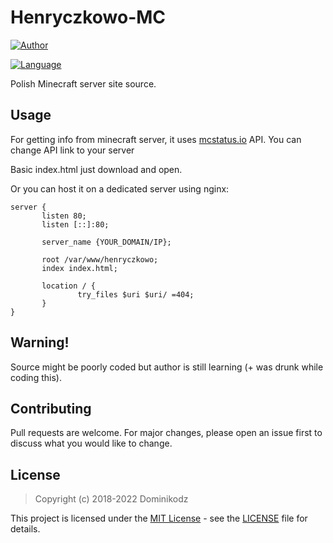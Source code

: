 # Henryczkowo-MC

[![Author](https://img.shields.io/badge/Made%20with%20%E2%99%A5%EF%B8%8F%20by-Dominikodz-red?style=for-the-badge)](https://www.instagram.com/dominikodz/)

[![Language](https://img.shields.io/badge/Language-Polish-brightgreen?style=for-the-badge&logo=github)](https://en.wikipedia.org/wiki/Polish_language)

Polish Minecraft server site source.

## Usage

For getting info from minecraft server, it uses [mcstatus.io](https://mcstatus.io/) API. You can change API link to your server

Basic index.html 
just download and open.

Or you can host it on a dedicated server using nginx:
```
server {
       listen 80;
       listen [::]:80;

       server_name {YOUR_DOMAIN/IP};

       root /var/www/henryczkowo;
       index index.html;

       location / {
               try_files $uri $uri/ =404;
       }
}
```

## Warning!

Source might be poorly coded but author is still learning (+ was drunk while coding this).

## Contributing
Pull requests are welcome. For major changes, please open an issue first to discuss what you would like to change.

## License

> Copyright (c) 2018-2022 Dominikodz

This project is licensed under the [MIT License](https://opensource.org/licenses/mit-license.php) - see the [LICENSE](https://github.com/Xonn1com/Henryczkowo-mc/blob/main/LICENSE) file for details.